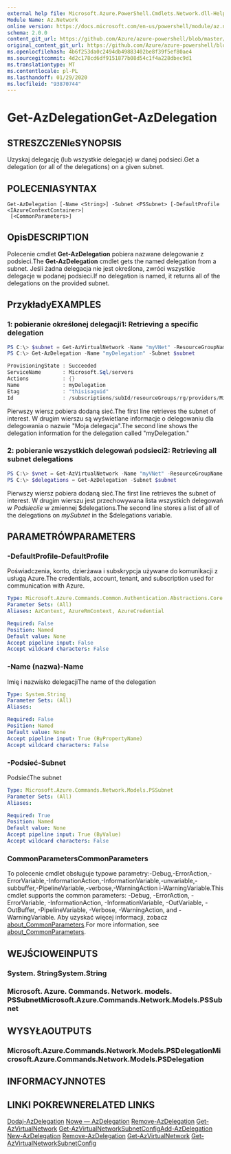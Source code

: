 ```yaml
---
external help file: Microsoft.Azure.PowerShell.Cmdlets.Network.dll-Help.xml
Module Name: Az.Network
online version: https://docs.microsoft.com/en-us/powershell/module/az.network/get-azdelegation
schema: 2.0.0
content_git_url: https://github.com/Azure/azure-powershell/blob/master/src/Network/Network/help/Get-AzDelegation.md
original_content_git_url: https://github.com/Azure/azure-powershell/blob/master/src/Network/Network/help/Get-AzDelegation.md
ms.openlocfilehash: 4b6f253da0c2494db49883402be8f39f5ef80ae4
ms.sourcegitcommit: 4d2c178cd6df9151877b08d54c1f4a228dbec9d1
ms.translationtype: MT
ms.contentlocale: pl-PL
ms.lasthandoff: 01/29/2020
ms.locfileid: "93870744"
---
```

# <span data-ttu-id="f79b4-101">Get-AzDelegation</span><span class="sxs-lookup"><span data-stu-id="f79b4-101">Get-AzDelegation</span></span>

## <span data-ttu-id="f79b4-102">STRESZCZENIe</span><span class="sxs-lookup"><span data-stu-id="f79b4-102">SYNOPSIS</span></span>
<span data-ttu-id="f79b4-103">Uzyskaj delegację (lub wszystkie delegacje) w danej podsieci.</span><span class="sxs-lookup"><span data-stu-id="f79b4-103">Get a delegation (or all of the delegations) on a given subnet.</span></span>

## <span data-ttu-id="f79b4-104">POLECENIA</span><span class="sxs-lookup"><span data-stu-id="f79b4-104">SYNTAX</span></span>

```
Get-AzDelegation [-Name <String>] -Subnet <PSSubnet> [-DefaultProfile <IAzureContextContainer>]
 [<CommonParameters>]
```

## <span data-ttu-id="f79b4-105">Opis</span><span class="sxs-lookup"><span data-stu-id="f79b4-105">DESCRIPTION</span></span>
<span data-ttu-id="f79b4-106">Polecenie cmdlet **Get-AzDelegation** pobiera nazwane delegowanie z podsieci.</span><span class="sxs-lookup"><span data-stu-id="f79b4-106">The **Get-AzDelegation** cmdlet gets the named delegation from a subnet.</span></span> <span data-ttu-id="f79b4-107">Jeśli żadna delegacja nie jest określona, zwróci wszystkie delegacje w podanej podsieci.</span><span class="sxs-lookup"><span data-stu-id="f79b4-107">If no delegation is named, it returns all of the delegations on the provided subnet.</span></span>

## <span data-ttu-id="f79b4-108">Przykłady</span><span class="sxs-lookup"><span data-stu-id="f79b4-108">EXAMPLES</span></span>

### <span data-ttu-id="f79b4-109">1: pobieranie określonej delegacji</span><span class="sxs-lookup"><span data-stu-id="f79b4-109">1: Retrieving a specific delegation</span></span>
```powershell
PS C:\> $subnet = Get-AzVirtualNetwork -Name "myVNet" -ResourceGroupName "myResourceGroup" | Get-AzVirtualNetworkSubnetConfig -Name "mySubnet"
PS C:\> Get-AzDelegation -Name "myDelegation" -Subnet $subnet

ProvisioningState : Succeeded
ServiceName       : Microsoft.Sql/servers
Actions           : {}
Name              : myDelegation
Etag              : "thisisaguid"
Id                : /subscriptions/subId/resourceGroups/rg/providers/Microsoft.Network/virtualNetworks/myvnet/subnets/mySubnet/delegations/myDelegation
```

<span data-ttu-id="f79b4-110">Pierwszy wiersz pobiera dodaną sieć.</span><span class="sxs-lookup"><span data-stu-id="f79b4-110">The first line retrieves the subnet of interest.</span></span> <span data-ttu-id="f79b4-111">W drugim wierszu są wyświetlane informacje o delegowaniu dla delegowania o nazwie "Moja delegacja".</span><span class="sxs-lookup"><span data-stu-id="f79b4-111">The second line shows the delegation information for the delegation called "myDelegation."</span></span>

### <span data-ttu-id="f79b4-112">2: pobieranie wszystkich delegowań podsieci</span><span class="sxs-lookup"><span data-stu-id="f79b4-112">2: Retrieving all subnet delegations</span></span>
```powershell
PS C:\> $vnet = Get-AzVirtualNetwork -Name "myVNet" -ResourceGroupName "myResourceGroup" | Get-AzVirtualNetworkSubnetConfig -Name "mySubnet"
PS C:\> $delegations = Get-AzDelegation -Subnet $subnet
```

<span data-ttu-id="f79b4-113">Pierwszy wiersz pobiera dodaną sieć.</span><span class="sxs-lookup"><span data-stu-id="f79b4-113">The first line retrieves the subnet of interest.</span></span> <span data-ttu-id="f79b4-114">W drugim wierszu jest przechowywana lista wszystkich delegowań w _Podsieciie_ w zmiennej $delegations.</span><span class="sxs-lookup"><span data-stu-id="f79b4-114">The second line stores a list of all of the delegations on _mySubnet_ in the $delegations variable.</span></span>

## <span data-ttu-id="f79b4-115">PARAMETRÓW</span><span class="sxs-lookup"><span data-stu-id="f79b4-115">PARAMETERS</span></span>

### <span data-ttu-id="f79b4-116">-DefaultProfile</span><span class="sxs-lookup"><span data-stu-id="f79b4-116">-DefaultProfile</span></span>
<span data-ttu-id="f79b4-117">Poświadczenia, konto, dzierżawa i subskrypcja używane do komunikacji z usługą Azure.</span><span class="sxs-lookup"><span data-stu-id="f79b4-117">The credentials, account, tenant, and subscription used for communication with Azure.</span></span>

```yaml
Type: Microsoft.Azure.Commands.Common.Authentication.Abstractions.Core.IAzureContextContainer
Parameter Sets: (All)
Aliases: AzContext, AzureRmContext, AzureCredential

Required: False
Position: Named
Default value: None
Accept pipeline input: False
Accept wildcard characters: False
```

### <span data-ttu-id="f79b4-118">-Name (nazwa)</span><span class="sxs-lookup"><span data-stu-id="f79b4-118">-Name</span></span>
<span data-ttu-id="f79b4-119">Imię i nazwisko delegacji</span><span class="sxs-lookup"><span data-stu-id="f79b4-119">The name of the delegation</span></span>

```yaml
Type: System.String
Parameter Sets: (All)
Aliases:

Required: False
Position: Named
Default value: None
Accept pipeline input: True (ByPropertyName)
Accept wildcard characters: False
```

### <span data-ttu-id="f79b4-120">-Podsieć</span><span class="sxs-lookup"><span data-stu-id="f79b4-120">-Subnet</span></span>
<span data-ttu-id="f79b4-121">Podsieć</span><span class="sxs-lookup"><span data-stu-id="f79b4-121">The subnet</span></span>

```yaml
Type: Microsoft.Azure.Commands.Network.Models.PSSubnet
Parameter Sets: (All)
Aliases:

Required: True
Position: Named
Default value: None
Accept pipeline input: True (ByValue)
Accept wildcard characters: False
```

### <span data-ttu-id="f79b4-122">CommonParameters</span><span class="sxs-lookup"><span data-stu-id="f79b4-122">CommonParameters</span></span>
<span data-ttu-id="f79b4-123">To polecenie cmdlet obsługuje typowe parametry:-Debug,-ErrorAction,-ErrorVariable,-InformationAction,-InformationVariable,-unvariable,-subbuffer,-PipelineVariable,-verbose,-WarningAction i-WarningVariable.</span><span class="sxs-lookup"><span data-stu-id="f79b4-123">This cmdlet supports the common parameters: -Debug, -ErrorAction, -ErrorVariable, -InformationAction, -InformationVariable, -OutVariable, -OutBuffer, -PipelineVariable, -Verbose, -WarningAction, and -WarningVariable.</span></span> <span data-ttu-id="f79b4-124">Aby uzyskać więcej informacji, zobacz [about_CommonParameters](https://go.microsoft.com/fwlink/?LinkID=113216).</span><span class="sxs-lookup"><span data-stu-id="f79b4-124">For more information, see [about_CommonParameters](https://go.microsoft.com/fwlink/?LinkID=113216).</span></span>

## <span data-ttu-id="f79b4-125">WEJŚCIOWE</span><span class="sxs-lookup"><span data-stu-id="f79b4-125">INPUTS</span></span>

### <span data-ttu-id="f79b4-126">System. String</span><span class="sxs-lookup"><span data-stu-id="f79b4-126">System.String</span></span>

### <span data-ttu-id="f79b4-127">Microsoft. Azure. Commands. Network. models. PSSubnet</span><span class="sxs-lookup"><span data-stu-id="f79b4-127">Microsoft.Azure.Commands.Network.Models.PSSubnet</span></span>

## <span data-ttu-id="f79b4-128">WYSYŁA</span><span class="sxs-lookup"><span data-stu-id="f79b4-128">OUTPUTS</span></span>

### <span data-ttu-id="f79b4-129">Microsoft.Azure.Commands.Network.Models.PSDelegation</span><span class="sxs-lookup"><span data-stu-id="f79b4-129">Microsoft.Azure.Commands.Network.Models.PSDelegation</span></span>

## <span data-ttu-id="f79b4-130">INFORMACYJN</span><span class="sxs-lookup"><span data-stu-id="f79b4-130">NOTES</span></span>

## <span data-ttu-id="f79b4-131">LINKI POKREWNE</span><span class="sxs-lookup"><span data-stu-id="f79b4-131">RELATED LINKS</span></span>

<span data-ttu-id="f79b4-132">[Dodaj-AzDelegation](./Add-AzDelegation.md) 
 [Nowe — AzDelegation](./New-AzDelegation.md) 
 [Remove-AzDelegation](./Remove-AzDelegation.md) 
 [Get-AzVirtualNetwork](./Get-AzVirtualNetwork.md) 
 [Get-AzVirtualNetworkSubnetConfig](./Get-AzVirtualNetworkSubnetConfig.md)</span><span class="sxs-lookup"><span data-stu-id="f79b4-132">[Add-AzDelegation](./Add-AzDelegation.md)
[New-AzDelegation](./New-AzDelegation.md)
[Remove-AzDelegation](./Remove-AzDelegation.md)
[Get-AzVirtualNetwork](./Get-AzVirtualNetwork.md)
[Get-AzVirtualNetworkSubnetConfig](./Get-AzVirtualNetworkSubnetConfig.md)</span></span>